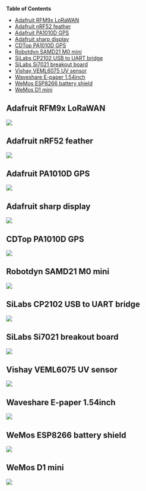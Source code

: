 <!-- START doctoc generated TOC please keep comment here to allow auto update -->
<!-- DON'T EDIT THIS SECTION, INSTEAD RE-RUN doctoc TO UPDATE -->
**Table of Contents**

- [Adafruit RFM9x LoRaWAN](#adafruit-rfm9x-lorawan)
- [Adafruit nRF52 feather](#adafruit-nrf52-feather)
- [Adafruit PA1010D GPS](#adafruit-pa1010d-gps)
- [Adafruit sharp display](#adafruit-sharp-display)
- [CDTop PA1010D GPS](#cdtop-pa1010d-gps)
- [Robotdyn SAMD21 M0 mini](#robotdyn-samd21-m0-mini)
- [SiLabs CP2102 USB to UART bridge](#silabs-cp2102-usb-to-uart-bridge)
- [SiLabs Si7021 breakout board](#silabs-si7021-breakout-board)
- [Vishay VEML6075 UV sensor](#vishay-veml6075-uv-sensor)
- [Waveshare E-paper 1.54inch](#waveshare-e-paper-154inch)
- [WeMos ESP8266 battery shield](#wemos-esp8266-battery-shield)
- [WeMos D1 mini](#wemos-d1-mini)

<!-- END doctoc generated TOC please keep comment here to allow auto update -->

## Adafruit RFM9x LoRaWAN

![](../images/symbols/adafruit_lorawan_rfm9x.png)

## Adafruit nRF52 feather

![](../images/symbols/adafruit_nRF52_feather.png)

## Adafruit PA1010D GPS

![](../images/symbols/adafruit_pa1010d_gps.png)

## Adafruit sharp display

![](../images/symbols/adafruit_sharp_display.png)

## CDTop PA1010D GPS

![](../images/symbols/cdtop_pa1010d_gps.png)

## Robotdyn SAMD21 M0 mini

![](../images/symbols/robotdyn_m0_mini.png)

## SiLabs CP2102 USB to UART bridge

![](../images/symbols/silabs_cp2012_usb_uart_bridge.png)

## SiLabs Si7021 breakout board

![](../images/symbols/silabs_si7021_breakout.png)

## Vishay VEML6075 UV sensor

![](../images/symbols/vishay_veml6075_uv.png)

## Waveshare E-paper 1.54inch

![](../images/symbols/waveshare_1in54_epaper.png)

## WeMos ESP8266 battery shield

![](../images/symbols/wemos_battery_shield.png)

## WeMos D1 mini

![](../images/symbols/wemos_d1_mini.png)
